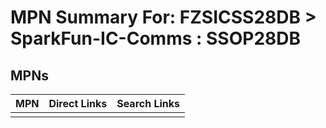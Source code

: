 



# MPN Summary For: FZSICSS28DB > SparkFun-IC-Comms : SSOP28DB

## MPNs
  

|MPN|Direct Links|Search Links|
| :--- | :--- | :--- |
||||
